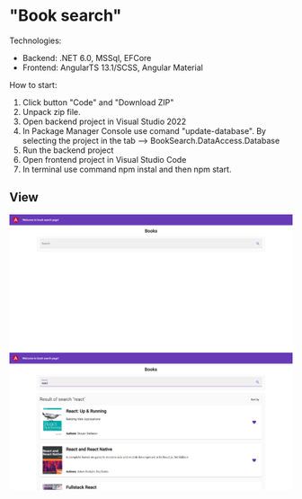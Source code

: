 # "Book search"

Technologies: 
- Backend: .NET 6.0, MSSql, EFCore
- Frontend: AngularTS 13.1/SCSS, Angular Material

How to start:

1) Click button "Code" and "Download ZIP"
2) Unpack zip file.
3) Open backend project in Visual Studio 2022
4) In Package Manager Console use comand "update-database". By selecting the project in the tab --> BookSearch.DataAccess.Database
5) Run the backend project
6) Open frontend project in Visual Studio Code
7) In terminal use command npm instal and then npm start.


## View

![The San Juan Mountains are beautiful!](https://github.com/Onix-one/BookSearch/blob/development/frontend/src/src/assets/images/Screenshot_1.png "San Juan Mountains")
![The San Juan Mountains are beautiful!](https://github.com/Onix-one/BookSearch/blob/development/frontend/src/src/assets/images/Screenshot_2.png "San Juan Mountains")